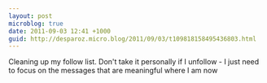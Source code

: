 ```yaml
---
layout: post
microblog: true
date: 2011-09-03 12:41 +1000
guid: http://desparoz.micro.blog/2011/09/03/t109818158495436803.html
---
```

Cleaning up my follow list. Don't take it personally if I unfollow - I just need to focus on the messages that are meaningful where I am now
